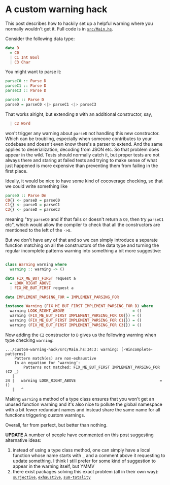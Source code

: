 # A custom warning hack

This post describes how to hackily set up a helpful warning where you normally wouldn't get it. Full code is in [`src/Main.hs`](./src/Main.hs).

Consider the following data type:

```haskell
data D
  = C0
  | C1 Int Bool
  | C3 Char
```

You might want to parse it:

```haskell
parseC0 :: Parse D
parseC1 :: Parse D
parseC3 :: Parse D

parseD :: Parse D
parseD = parseC0 <|> parseC1 <|> parseC3
```

That works alright, but extending `D` with an additional constructor, say,

```haskell
  | C2 Word
```

won't trigger any warning about `parseD` not handling this new constructor. Which can be troubling, especially when someone contributes to your codebase and doesn't even know there's a parser to extend. And the same applies to deserialization, decoding from JSON etc. So that problem does appear in the wild. Tests should normally catch it, but proper tests are not always there and staring at failed tests and trying to make sense of what just happened is more expensive than preventing them from failing in the first place.

Ideally, it would be nice to have some kind of cocoverage checking, so that we could write something like

```haskell
parseD :: Parse Dn
C0{} <- parseD = parseC0
C1{} <- parseD = parseC1
C3{} <- parseD = parseC3
```

meaning "try `parseC0` and if that fails or doesn't return a `C0`, then try `parseC1` etc", which would allow the compiler to check that all the constructors are mentioned to the left of the `->`s.

But we don't have any of that and so we can simply introduce a separate function matching on all the constructors of the data type and turning the regular incomplete patterns warning into something a bit more suggestive:

```haskell

class Warning warning where
  warning :: warning -> ()

data FIX_ME_BUT_FIRST request a
  = LOOK_RIGHT_ABOVE
  | FIX_ME_BUT_FIRST request a

data IMPLEMENT_PARSING_FOR = IMPLEMENT_PARSING_FOR

instance Warning (FIX_ME_BUT_FIRST IMPLEMENT_PARSING_FOR D) where
  warning LOOK_RIGHT_ABOVE                              = ()
  warning (FIX_ME_BUT_FIRST IMPLEMENT_PARSING_FOR C0{}) = ()
  warning (FIX_ME_BUT_FIRST IMPLEMENT_PARSING_FOR C1{}) = ()
  warning (FIX_ME_BUT_FIRST IMPLEMENT_PARSING_FOR C3{}) = ()
```

Now adding the `C2` constructor to `D` gives us the following warning when type checking `warning`:

```
.../custom-warning-hack/src/Main.hs:34:3: warning: [-Wincomplete-patterns]
    Pattern match(es) are non-exhaustive
    In an equation for ‘warning’:
        Patterns not matched: FIX_ME_BUT_FIRST IMPLEMENT_PARSING_FOR (C2 _)
   |
34 |   warning LOOK_RIGHT_ABOVE                                     = ()
   |   ^
```

Making `warning` a method of a type class ensures that you won't get an unused function warning and it's also nice to pollute the global namespace with a bit fewer redundant names and instead share the same name for all functions triggering custom warnings.

Overall, far from perfect, but better than nothing.

**UPDATE** A number of people have [commented](https://www.reddit.com/r/haskell/comments/pi4hl3/a_custom_warning_hack) on this post suggesting alternative ideas:

1. instead of using a type class method, one can simply have a local function whose name starts with `_` and a comment above it requesting to update something. I think I still prefer for some kind of suggestion to appear in the warning itself, but YMMV
2. there exist packages solving this exact problem (all in their own way): [`surjective`](https://hackage.haskell.org/package/surjective), [`exhaustive`](https://hackage.haskell.org/package/exhaustive), [`sum-totality`](https://github.com/aaronallen8455/sum-totality)
